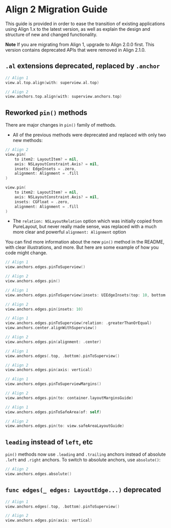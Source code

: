 # Align 2 Migration Guide

This guide is provided in order to ease the transition of existing applications using Align 1.x to the latest version, as well as explain the design and structure of new and changed functionality.

**Note** If you are migrating from Align 1, upgrade to Align 2.0.0 first. This version contains deprecated APIs that were removed in Align 2.1.0.

## `.al` extensions deprecated, replaced by `.anchor`

```swift
// Align 1
view.al.top.align(with: superview.al.top)

// Align 2
view.anchors.top.align(with: superview.anchors.top)
```

## Reworked `pin()` methods

There are major changes in `pin()` family of methods.

- All of the previous methods were deprecated and replaced with only two new methods:

```swift
// Align 2
view.pin(
    to item2: LayoutItem? = nil,
    axis: NSLayoutConstraint.Axis? = nil,
    insets: EdgeInsets = .zero,
    alignment: Alignment = .fill
)

view.pin(
    to item2: LayoutItem? = nil,
    axis: NSLayoutConstraint.Axis? = nil,
    insets: CGFloat = .zero,
    alignment: Alignment = .fill
)
```

- The `relation: NSLayoutRelation` option which was initially copied from PureLayout, but never really made sense, was replaced with a much more clear and powerful `alignment: Alignment` option

You can find more information about the new `pin()` method in the README, with clear illustrations, and more. But here are some example of how you code might change.

```swift
// Align 1
view.anchors.edges.pinToSuperview()

// Align 2
view.anchors.edges.pin()
```

```swift
// Align 1
view.anchors.edges.pinToSuperview(insets: UIEdgeInsets(top: 10, bottom: 10, right: 10, top: 10))

// Align 2
view.anchors.edges.pin(insets: 10)
```

```swift
// Align 1
view.anchors.edges.pinToSuperview(relation: .greaterThanOrEqual)
view.anchors.center.alignWithSuperview()

// Align 2
view.anchors.edges.pin(alignment: .center)
```

```swift
// Align 1
view.anchors.edges(.top, .bottom).pinToSuperview()

// Align 2
view.anchors.edges.pin(axis: vertical)
```

```swift
// Align 1
view.anchors.edges.pinToSuperviewMargins()

// Align 2
view.anchors.edges.pin(to: container.layoutMarginsGuide)
```

```swift
// Align 1
view.anchors.edges.pinToSafeArea(of: self)

// Align 2
view.anchors.edges.pin(to: view.safeAreaLayoutGuide)
```

## `leading` instead of `left`, etc

`pin()` methods now use `.leading` and `.trailing` anchors instead of absolute `.left` and `.right` anchors. To switch to absolute anchors, use `absolute()`:

```swift
// Align 2
view.anchors.edges.absolute()
```

## `func edges(_ edges: LayoutEdge...)` deprecated

```swift
// Align 1
view.anchors.edges(.top, .bottom).pinToSuperview()

// Align 2
view.anchors.edges.pin(axis: vertical)
```
